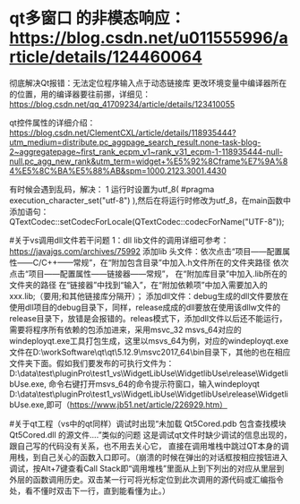 

# qt多窗口 的非模态响应：https://blog.csdn.net/u011555996/article/details/124460064


彻底解决Qt报错：无法定位程序输入点于动态链接库 更改环境变量中编译器所在的位置，用的编译器要往前挪，详细见：https://blog.csdn.net/qq_41709234/article/details/123410055



qt控件属性的详细介绍：https://blog.csdn.net/ClementCXL/article/details/118935444?utm_medium=distribute.pc_aggpage_search_result.none-task-blog-2~aggregatepage~first_rank_ecpm_v1~rank_v31_ecpm-1-118935444-null-null.pc_agg_new_rank&utm_term=widget+%E5%92%8Cframe%E7%9A%84%E5%8C%BA%E5%88%AB&spm=1000.2123.3001.4430


有时候会遇到乱码，解决：
1 运行时设置为utf_8(  #pragma execution_character_set("utf-8")  ),然后在将运行时修改为utf_8，在main函数中添加语句：QTextCodec::setCodecForLocale(QTextCodec::codecForName("UTF-8"));



#关于vs调用dll文件若干问题
1：dll  lib文件的调用详细可参考：https://javajgs.com/archives/75992
     添加lib 头文件：依次点击“项目——配置属性——C/C++——常规”，在“附加包含目录”中加入.h文件所在的文件夹路径       依次点击“项目——配置属性——链接器——常规”，
在“附加库目录”中加入.lib所在的文件夹的路径      在“链接器”中找到“输入”，在“附加依赖项”中加入需要加入的xxx.lib;（要用;和其他链接库分隔开）；
     添加dll文件：debug生成的dll文件要放在使用dll项目的debug目录下，同样，release成成的dll要放在使用该dllw文件的release目录下，放错是会报错的。releas模式下，添加dll文件以后还不能运行，需要将程序所有依赖的包添加进来，采用msvc_32  msvs_64对应的windeployqt.exe工具打包生成，这里以msvs_64为例，对应的windeployqt.exe文件在D:\workSoftware\qt\qt\5.12.9\msvc2017_64\bin目录下，其他的也在相应文件夹下面。假如我们要发布的可执行文件为：D:\data\test\pluginPro\test1_vs\WidgetLibUse\WidgetlibUse\release\WidgetlibUse.exe, 命令右键打开msvs_64的命令提示符窗口，输入windeployqt D:\data\test\pluginPro\test1_vs\WidgetLibUse\WidgetlibUse\release\WidgetlibUse.exe,即可（https://www.jb51.net/article/226929.htm）
     
     
#关于qt工程（vs中的qt同样）调试时出现“未加载 Qt5Cored.pdb 包含查找模块 Qt5Cored.dll 的源文件....”类似的问题
这是调试qt文件时缺少调试的信息出现的，跟自己写的代码没有关系，也不用去关心它，
直接在调用堆栈中跳过QT本身的调用栈，到自己关心的函数入口即可。（崩溃的时候在弹出的对话框按相应按钮进入调试，按Alt+7键查看Call Stack即“调用堆栈”里面从上到下列出的对应从里层到外层的函数调用历史。双击某一行可将光标定位到此次调用的源代码或汇编指令处，看不懂时双击下一行，直到能看懂为止。）
